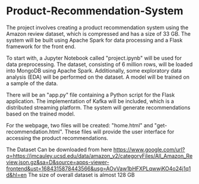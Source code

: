 # Product-Recommendation-System

The project involves creating a product recommendation system using the Amazon review dataset, which is compressed and has a size of 33 GB. The system will be built using Apache Spark for data processing and a Flask framework for the front end.

To start with, a Jupyter Notebook called "project.ipynb" will be used for data preprocessing. The dataset, consisting of 6 million rows, will be loaded into MongoDB using Apache Spark. Additionally, some exploratory data analysis (EDA) will be performed on the dataset. A model will be trained on a sample of the data.

There will be an "app.py" file containing a Python script for the Flask application. The implementation of Kafka will be included, which is a distributed streaming platform. The system will generate recommendations based on the trained model.

For the webpage, two files will be created: "home.html" and "get-recommendation.html". These files will provide the user interface for accessing the product recommendations.

The Dataset Can be downloaded from here 
https://www.google.com/url?q=https://jmcauley.ucsd.edu/data/amazon_v2/categoryFiles/All_Amazon_Review.json.gz&sa=D&source=apps-viewer-frontend&ust=1684315878443566&usg=AOvVaw1bHFXPLqwwjKO4o24j1q1d&hl=en
The size of overall dataset is almost 128 GB
